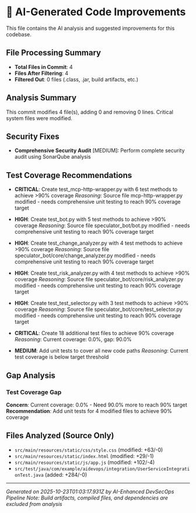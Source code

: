 # 🤖 AI-Generated Code Improvements

This file contains the AI analysis and suggested improvements for this codebase.

## File Processing Summary
- **Total Files in Commit**: 4
- **Files After Filtering**: 4
- **Filtered Out**: 0 files (.class, .jar, build artifacts, etc.)

## Analysis Summary
This commit modifies 4 file(s), adding 0 and removing 0 lines. Critical system files were modified. 

## Security Fixes
- **Comprehensive Security Audit** [MEDIUM]: Perform complete security audit using SonarQube analysis

## Test Coverage Recommendations
- **CRITICAL**: Create test_mcp-http-wrapper.py with 6 test methods to achieve >90% coverage
  *Reasoning*: Source file mcp-http-wrapper.py modified - needs comprehensive unit testing to reach 90% coverage target

- **HIGH**: Create test_bot.py with 5 test methods to achieve >90% coverage
  *Reasoning*: Source file speculator_bot/bot.py modified - needs comprehensive unit testing to reach 90% coverage target

- **HIGH**: Create test_change_analyzer.py with 4 test methods to achieve >90% coverage
  *Reasoning*: Source file speculator_bot/core/change_analyzer.py modified - needs comprehensive unit testing to reach 90% coverage target

- **HIGH**: Create test_risk_analyzer.py with 4 test methods to achieve >90% coverage
  *Reasoning*: Source file speculator_bot/core/risk_analyzer.py modified - needs comprehensive unit testing to reach 90% coverage target

- **HIGH**: Create test_test_selector.py with 3 test methods to achieve >90% coverage
  *Reasoning*: Source file speculator_bot/core/test_selector.py modified - needs comprehensive unit testing to reach 90% coverage target

- **CRITICAL**: Create 18 additional test files to achieve 90% coverage
  *Reasoning*: Current coverage: 0.0%, gap: 90.0%

- **MEDIUM**: Add unit tests to cover all new code paths
  *Reasoning*: Current test coverage is below target threshold

## Gap Analysis
### Test Coverage Gap
**Concern**: Current coverage: 0.0% - Need 90.0% more to reach 90% target
**Recommendation**: Add unit tests for 4 modified files to achieve 90% coverage

## Files Analyzed (Source Only)
- `src/main/resources/static/css/style.css` (modified: +63/-0)
- `src/main/resources/static/index.html` (modified: +29/-1)
- `src/main/resources/static/js/app.js` (modified: +102/-4)
- `src/test/java/com/example/aidevops/integration/UserServiceIntegrationTest.java` (added: +284/-0)

---
*Generated on 2025-10-23T01:03:17.931Z by AI-Enhanced DevSecOps Pipeline*
*Note: Build artifacts, compiled files, and dependencies are excluded from analysis*
